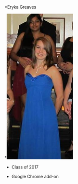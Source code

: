 *Eryka Greaves

*![alt-text](https://raw.githubusercontent.com/ErykaG/Exercise01/master/APhi%20Formal%20Fall%2014.jpg)

* Class of 2017

* Google Chrome add-on
